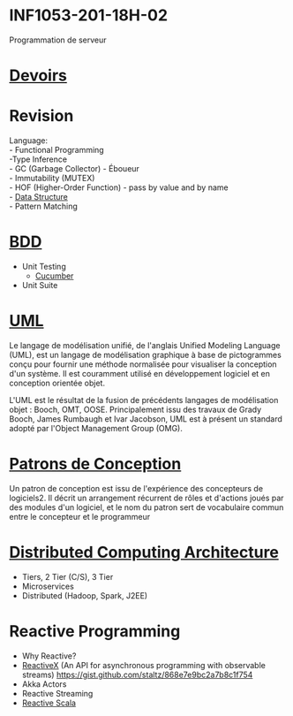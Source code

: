 # INF1053-201-18H-02
Programmation de serveur

# [Devoirs](DEVOIRS.md) 

# Revision
   Language:  
     - Functional Programming  
     -Type Inference  
     - GC  (Garbage Collector) - Éboueur  
     - Immutability  (MUTEX)  
     - HOF (Higher-Order Function)
     - pass by value and by name   
     - [Data Structure](https://twitter.github.io/scala_school/collections.html)  
     - Pattern Matching

# [BDD](https://fr.wikipedia.org/wiki/Behavior_driven_development) 
- Unit Testing
   * [Cucumber](https://bitbucket.org/jordipradel/cucumber-scala-example/)
- Unit Suite

# [UML](C.UML)
   Le langage de modélisation unifié, de l'anglais Unified Modeling Language (UML), est un langage de modélisation graphique à base de pictogrammes conçu pour fournir une méthode normalisée pour visualiser la conception d'un système. Il est couramment utilisé en développement logiciel et en conception orientée objet.

   L'UML est le résultat de la fusion de précédents langages de modélisation objet : Booch, OMT, OOSE. Principalement issu des travaux de Grady Booch, James Rumbaugh et Ivar Jacobson, UML est à présent un standard adopté par l'Object Management Group (OMG).

# [Patrons de Conception](B.Patrons)  

   Un patron de conception est issu de l'expérience des concepteurs de logiciels2. Il décrit un arrangement récurrent de rôles et d'actions joués par des modules d'un logiciel, et le nom du patron sert de vocabulaire commun entre le concepteur et le programmeur

# [Distributed Computing Architecture](https://en.wikipedia.org/wiki/Distributed_computing)

- Tiers, 2 Tier (C/S), 3 Tier
- Microservices
- Distributed (Hadoop, Spark, J2EE)


# Reactive Programming
- Why Reactive?
- [ReactiveX](http://reactivex.io) (An API for asynchronous programming with observable streams)
        https://gist.github.com/staltz/868e7e9bc2a7b8c1f754
- Akka Actors
- Reactive Streaming
- [Reactive Scala](https://github.com/politrons/reactiveScala)
